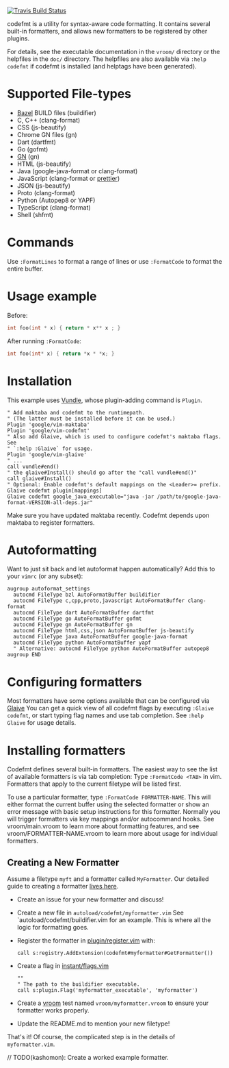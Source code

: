 [![Travis Build Status](https://travis-ci.org/google/vim-codefmt.svg?branch=master)](https://travis-ci.org/google/vim-codefmt)

codefmt is a utility for syntax-aware code formatting.  It contains several
built-in formatters, and allows new formatters to be registered by other
plugins.

For details, see the executable documentation in the `vroom/` directory or the
helpfiles in the `doc/` directory. The helpfiles are also available via
`:help codefmt` if codefmt is installed (and helptags have been generated).

# Supported File-types

* [Bazel](https://www.github.com/bazelbuild/bazel) BUILD files (buildifier)
* C, C++ (clang-format)
* CSS (js-beautify)
* Chrome GN files (gn)
* Dart (dartfmt)
* Go (gofmt)
* [GN](https://www.chromium.org/developers/gn-build-configuration) (gn)
* HTML (js-beautify)
* Java (google-java-format or clang-format)
* JavaScript (clang-format or [prettier](https://prettier.io))
* JSON (js-beautify)
* Proto (clang-format)
* Python (Autopep8 or YAPF)
* TypeScript (clang-format)
* Shell (shfmt)

# Commands

Use `:FormatLines` to format a range of lines or use `:FormatCode` to format
the entire buffer.

# Usage example

Before:

```cpp
int foo(int * x) { return * x** x ; }
```

After running `:FormatCode`:

```cpp
int foo(int* x) { return *x * *x; }
```

# Installation

This example uses [Vundle](https://github.com/gmarik/Vundle.vim), whose
plugin-adding command is `Plugin`.

```vim
" Add maktaba and codefmt to the runtimepath.
" (The latter must be installed before it can be used.)
Plugin 'google/vim-maktaba'
Plugin 'google/vim-codefmt'
" Also add Glaive, which is used to configure codefmt's maktaba flags. See
" `:help :Glaive` for usage.
Plugin 'google/vim-glaive'
" ...
call vundle#end()
" the glaive#Install() should go after the "call vundle#end()"
call glaive#Install()
" Optional: Enable codefmt's default mappings on the <Leader>= prefix.
Glaive codefmt plugin[mappings]
Glaive codefmt google_java_executable="java -jar /path/to/google-java-format-VERSION-all-deps.jar"
```

Make sure you have updated maktaba recently. Codefmt depends upon maktaba
to register formatters.

# Autoformatting

Want to just sit back and let autoformat happen automatically? Add this to your
`vimrc` (or any subset):

```vim
augroup autoformat_settings
  autocmd FileType bzl AutoFormatBuffer buildifier
  autocmd FileType c,cpp,proto,javascript AutoFormatBuffer clang-format
  autocmd FileType dart AutoFormatBuffer dartfmt
  autocmd FileType go AutoFormatBuffer gofmt
  autocmd FileType gn AutoFormatBuffer gn
  autocmd FileType html,css,json AutoFormatBuffer js-beautify
  autocmd FileType java AutoFormatBuffer google-java-format
  autocmd FileType python AutoFormatBuffer yapf
  " Alternative: autocmd FileType python AutoFormatBuffer autopep8
augroup END
```

# Configuring formatters

Most formatters have some options available that can be configured via
[Glaive](https://www.github.com/google/vim-glaive)
You can get a quick view of all codefmt flags by executing `:Glaive codefmt`, or
start typing flag names and use tab completion. See `:help Glaive` for usage
details.

# Installing formatters

Codefmt defines several built-in formatters. The easiest way to see the list of
available formatters is via tab completion: Type `:FormatCode <TAB>` in vim.
Formatters that apply to the current filetype will be listed first.

To use a particular formatter, type `:FormatCode FORMATTER-NAME`. This will
either format the current buffer using the selected formatter or show an error
message with basic setup instructions for this formatter. Normally you will
trigger formatters via key mappings and/or autocommand hooks. See
vroom/main.vroom to learn more about formatting features, and see
vroom/FORMATTER-NAME.vroom to learn more about usage for individual formatters.

## Creating a New Formatter

Assume a filetype `myft` and a formatter called `MyFormatter`. Our detailed
guide to creating a formatter [lives
here](https://github.com/google/vim-codefmt/wiki/Formatter-Integration-Guide).

*   Create an issue for your new formatter and discuss!

*   Create a new file in `autoload/codefmt/myformatter.vim` See
    `autoload/codefmt/buildifier.vim for an example. This is where all the
    logic for formatting goes.

*   Register the formatter in
    [plugin/register.vim](plugin/register.vim)
    with:

    ```vim
    call s:registry.AddExtension(codefmt#myformatter#GetFormatter())
    ```

*   Create a flag in
    [instant/flags.vim](instant/flags.vim)

    ```vim
    ""
    " The path to the buildifier executable.
    call s:plugin.Flag('myformatter_executable', 'myformatter')
    ```

*   Create a [vroom](https://github.com/google/vroom) test named
    `vroom/myformatter.vroom` to ensure your formatter works properly.

*   Update the README.md to mention your new filetype!

That's it! Of course, the complicated step is in the details of
`myformatter.vim`.

// TODO(kashomon): Create a worked example formatter.
